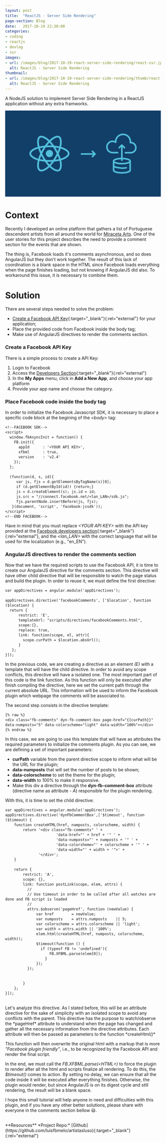 ```yaml
---
layout: post
title:  "ReactJS - Server Side Rendering"
page-section: Blog
date:   2017-10-19 22:30:00
categories:
- coding
- reactjs
- devlog
- ssr
images: 
- url: /images/blog/2017-10-19-react-server-side-rendering/react-ssr.jpg
  alt: ReactJS - Server Side Rendering
thumbnail:
- url: /images/blog/2017-10-19-react-server-side-rendering/thumb/react-ssr.jpg
  alt: ReactJS - Server Side Rendering
---
```

<p class="text-center">A NodeJS solution to implement Server Side Rendering in a ReactJS application without any extra framworks.</p>

<!--more-->
![Welcome!](/images/blog/2017-10-19-react-server-side-rendering/react-ssr.jpg)

# Context
Recently I developed an online platform that gathers a list of Portuguese descendent artists from all around the world for [Miraceta Arts](http://mirateca.com/ "Miraceta Arts"). One of the user stories for this project describes the need to provide a comment section for the events that are shown.

The thing is, Facebook loads it's comments asynchronous, and so does AngularJS but they don't work together. The result of this lack of coordination is a blank space in the HTML since Facebook loads everything when the page finishes loading, but not knowing if AngularJS did also. To workaround this issue, it is necessary to combine them.

# Solution
There are several steps needed to solve the problem:

* [Create a Facebook API Key](https://developers.facebook.com/){:target="_blank"}{:rel="external"} for your application;
* Place the provided code from Facebook inside the body tag;
* Make use of AngularJS directives to render the comments section.

### Create a Facebook API Key
There is a simple process to create a API Key:

1. Login to Facebook
2. Access the [Developers Section](https://developers.facebook.com/){:target="_blank"}{:rel="external"}
3. In the **My Apps** menu, click in **Add a New App**, and choose your app platform
4. Provide your app name and choose the category.

### Place Facebook code inside the body tag
In order to initialize the Facebook Javascript SDK, it is necessary to place a specific code block at the begining of the *\<body\>* tag:

~~~~~~~~
<!--FACEBOOK SDK-->
<script>
  window.fbAsyncInit = function() {
    FB.init({
      appId      : '<YOUR API KEY>',
      xfbml      : true,
      version    : 'v2.4'
    });
  };

  (function(d, s, id){
     var js, fjs = d.getElementsByTagName(s)[0];
     if (d.getElementById(id)) {return;}
     js = d.createElement(s); js.id = id;
     js.src = "//connect.facebook.net/<lan_LAN>/sdk.js";
     fjs.parentNode.insertBefore(js, fjs);
   }(document, 'script', 'facebook-jssdk'));
</script>
<!--END FACEBOOK-->
~~~~~~~~

Have in mind that you must replace *\<YOUR API KEY\>* with the API key provided at the [Facebook developers section](https://developers.facebook.com/ "Facebook developers section"){:target="_blank"}{:rel="external"}, and the *\<lan_LAN\>* with the correct language that will be used for the localization (e.g., "en_EN").

### AngularJS directives to render the comments section
Now that we have the required scripts to use the Facebook API, it is time to create our AngularJS directive for the comments section.
This directive will have other child directive that will be responsible to watch the page status and build the plugin. In order to reuse it, we must define the first directive:

~~~~~~~~
var appDirectives = angular.module('appDirectives');

appDirectives.directive('facebookComments', ['$location', function ($location) {
  return {
      restrict: 'E',
      templateUrl: "scripts/directives/facebookComments.html",
      scope:{},
      replace: true,
      link: function(scope, el, attr){
        scope.curPath = $location.absUrl();
      }
   };
}]);
~~~~~~~~

In the previous code, we are creating a directive as an element *(E)* with a template that will have the child directive. In order to avoid any scope conflicts, this directive will have a isolated one.
The most important part of this code is the link function. As this function will only be executed after finish compiling the directive, here we set the current path through the current absolute URL. This information will be used to inform the Facebook plugin which webpage the comments will be associated to.

The second step consists in the directive template:

~~~~~~~~
{% raw %}
<div class="fb-comments" dyn-fb-comment-box page-href="{{curPath}}" data-numposts="5" data-colorscheme="light" data-width="100%"></div>
{% endraw %}
~~~~~~~~  

In this case, we are going to use this template that will have as attributes the required parameters to initialize the comments plugin. As you can see, we are defining a set of important parameters:

* **curPath** variable from the parent directive scope to inform what will be the URL for the plugin;
* **data-numposts** that will set the number of posts to be shown;
* **data-colorscheme** to set the theme for the plugin;
* **data-width** to 100% to make it responsive.
* Make this div a directive through the **dyn-fb-comment-box** attribute (directive name as attribute - *A*) responsible for the plugin rendering.

With this, it is time to set the child directive:

~~~~~~~~
var appDirectives = angular.module('appDirectives');
appDirectives.directive('dynFbCommentBox',['$timeout', function ($timeout) {
    function createHTML(href, numposts, colorscheme, width) {
        return '<div class="fb-comments" ' +
                       'data-href="' + href + '" ' +
                       'data-numposts="' + numposts + '" ' +
                       'data-colorsheme="' + colorscheme + '" ' +
                       'data-width="' + width + '">' +
               '</div>';
    }

    return {
        restrict: 'A',
        scope: {},
        link: function postLink(scope, elem, attrs) {
          //
          // Use timeout in order to be called after all watches are done and FB script is loaded
          //
          attrs.$observe('pageHref', function (newValue) {
              var href        = newValue;
              var numposts    = attrs.numposts    || 5;
              var colorscheme = attrs.colorscheme || 'light';
              var width = attrs.width || '100%';
              elem.html(createHTML(href, numposts, colorscheme, width));
              $timeout(function () {
                if (typeof FB != 'undefined'){
                    FB.XFBML.parse(elem[0]);
                  }
              });
          });

          
        }
    };
}]);
~~~~~~~~  
<br/>
Let's analyze this directive.
As I stated before, this will be an attribute directive for the sake of simplicity with an isolated scope to avoid any conflicts with the parent. This directive has the purpose to watch/observe the *pageHref* attribute to understand when the page has changed and gather all the necessary information from the directive attributes. Each attribute will then be passed as parameters to the function *createHtml()*

This function will then overwrite the original html with a markup that is more *"Facebook plugin friendly"*, i.e., to be recognized by the Facebook API and render the final script.

In the end, we must call the *FB.XFBML.parse(\<HTML\>)* to force the plugin to render after all the html and scripts finalize all rendering. To do this, the *$timeout()* comes to action. By setting no delay, we can ensure that all the code inside it will be executed after everything finishes. Otherwise, the plugin would render, but since AngularJS is on its digest cycle and still rendering, the result will be a blank space.

I hope this small tutorial will help anyone in need and difficulties with this plugin, and if you have any other better solutions, please share with everyone in the comments section bellow :smiley:.

<br/>
**Resources**   
*Project Repo:* [Github](https://github.com/luisfbmelo/artistasluso){:target="_blank"}{:rel="external"}
